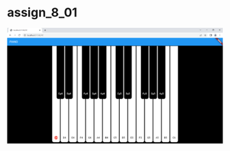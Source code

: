 # assign_8_01

![screenshot](https://github.com/LogainHamdan/Assign_8_01/blob/993f04f36bc11c7bd5d66aab1a07b5e7eda9262a/Screenshot_3.png)
